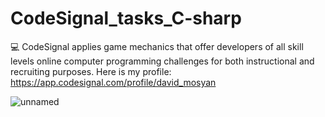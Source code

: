 # CodeSignal_tasks_C-sharp
💻 CodeSignal applies game mechanics that offer developers of all skill levels online computer programming challenges for both instructional and recruiting purposes. Here is my profile: https://app.codesignal.com/profile/david_mosyan

![unnamed](https://user-images.githubusercontent.com/33767811/59980879-af84ca00-960c-11e9-9511-1bbf21513618.jpg)
